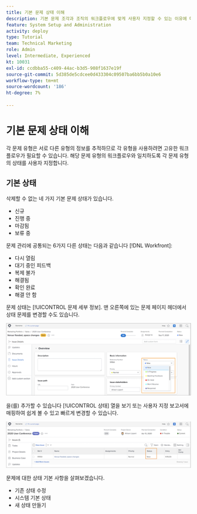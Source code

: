 ```yaml
---
title: 기본 문제 상태 이해
description: 기본 문제 조각과 조직의 워크플로우에 맞게 사용자 지정할 수 있는 이유에 대해 알아봅니다.
feature: System Setup and Administration
activity: deploy
type: Tutorial
team: Technical Marketing
role: Admin
level: Intermediate, Experienced
kt: 10031
exl-id: ccdbba55-c409-44ac-b3d5-908f1637e19f
source-git-commit: 5d385de5cdcee0d433304c09507ba6bb5b0a10e6
workflow-type: tm+mt
source-wordcount: '186'
ht-degree: 7%

---
```


# 기본 문제 상태 이해

각 문제 유형은 서로 다른 유형의 정보를 추적하므로 각 유형을 사용하려면 고유한 워크플로우가 필요할 수 있습니다. 해당 문제 유형의 워크플로우와 일치하도록 각 문제 유형의 상태를 사용자 지정합니다.

<!---
add URL in paragraph below
--->

## 기본 상태

삭제할 수 없는 네 가지 기본 문제 상태가 있습니다.

* 신규
* 진행 중
* 마감됨
* 보류 중

문제 관리에 공통되는 6가지 다른 상태는 다음과 같습니다 [!DNL Workfront]:

* 다시 열림
* 대기 중인 피드백
* 복제 불가
* 해결됨
* 확인 완료
* 해결 안 함

<!---
need URL in paragraph below
--->


문제 상태는 [!UICONTROL 문제 세부 정보]. 맨 오른쪽에 있는 문제 페이지 헤더에서 상태 문제를 변경할 수도 있습니다.

![[!UICONTROL 상태] 페이지 헤더와 [!UICONTROL 문제 세부 정보] 페이지](assets/admin-fund-issue-details-status.png)

을(를) 추가할 수 있습니다 [!UICONTROL 상태] 열을 보기 또는 사용자 지정 보고서에 매핑하여 쉽게 볼 수 있고 빠르게 변경할 수 있습니다.

![[!UICONTROL 상태] 열 [!UICONTROL 보기]](assets/admin-fund-issue-status-view.png)

<!---
link the bullets below to the articles
--->

문제에 대한 상태 기본 사항을 살펴보겠습니다.

* 기존 상태 수정
* 시스템 기본 상태
* 새 상태 만들기
